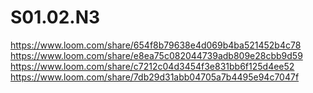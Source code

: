 # S01.02.N3


https://www.loom.com/share/654f8b79638e4d069b4ba521452b4c78
https://www.loom.com/share/e8ea75c082044739adb809e28cbb9d59
https://www.loom.com/share/c7212c04d3454f3e831bb6f125d4ee52
https://www.loom.com/share/7db29d31abb04705a7b4495e94c7047f
